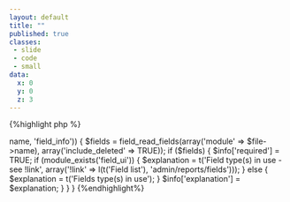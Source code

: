 ```yaml
---
layout: default
title: ""
published: true
classes:
 - slide
 - code
 - small
data:
  x: 0
  y: 0
  z: 3
---
```


{%highlight php %}
<?php
function field_system_info_alter(&$info, $file, $type) {
  if ($type == 'module' && module_hook($file->name, 'field_info')) {
    $fields = field_read_fields(array('module' => $file->name),
      array('include_deleted' => TRUE));
    if ($fields) {
      $info['required'] = TRUE;

      if (module_exists('field_ui')) {
        $explanation = t('Field type(s) in use - see !link', 
          array('!link' => l(t('Field list'), 'admin/reports/fields')));
      }
      else {
        $explanation = t('Fields type(s) in use');
      }

      $info['explanation'] = $explanation;
    }
  }
}
{%endhighlight%}

